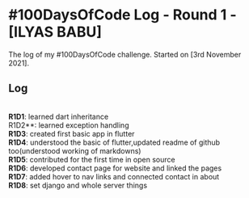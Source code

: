 # #100DaysOfCode Log - Round 1 - [ILYAS BABU]

The log of my #100DaysOfCode challenge. Started on [3rd November 2021].

## Log

<br>**R1D1**: learned dart inheritance
<br>R1D2**: learned exception handling
<br>**R1D3**: created first basic app in flutter
<br>**R1D4**: understood the basic of flutter,updated readme of github too(understood working of markdowns)
<br>**R1D5**: contributed for the first time in open source
<br>**R1D6**: developed contact page for website and linked the pages
<br>**R1D7**: added hover to nav links and connected contact in about
<br>**R1D8**: set django and whole server things
